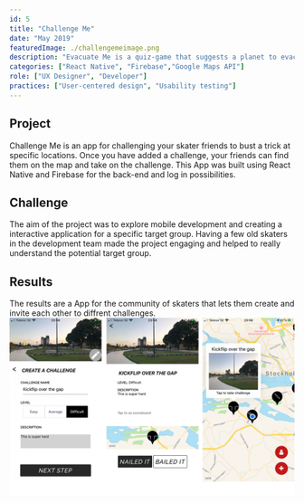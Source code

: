 ```yaml
---
id: 5
title: "Challenge Me"
date: "May 2019"
featuredImage: ./challengemeimage.png
description: "Evacuate Me is a quiz-game that suggests a planet to evacuate to based on user input"
categories: ["React Native", "Firebase","Google Maps API"]
role: ["UX Designer", "Developer"]
practices: ["User-centered design", "Usability testing"]
---
```


## Project
Challenge Me is an app for challenging your skater friends to bust a trick at specific locations. Once you have added a challenge, your friends can find them on the map and take on the challenge. This App was built using React Native and Firebase for the back-end and log in possibilities. 

## Challenge
The aim of the project was to explore mobile development and creating a interactive application for a specific target group. Having a few old skaters in the development team made the project engaging and helped to really understand the potential target group.

## Results 
The results are a App for the community of skaters that lets them create and invite each other to diffrent challenges.
![ChallengeMe](./Challengemepls.png)



